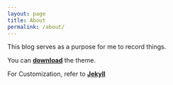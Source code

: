 ```yaml
---
layout: page
title: About
permalink: /about/
---
```


This blog serves as a purpose for me to record things.

You can [**download**](https://github.com/dirkfabisch/mediator) the theme.

For Customization, refer to [**Jekyll**](https://github.com/jekyll/jekyll) 

